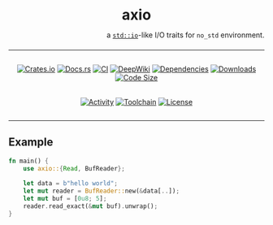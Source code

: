 <h1 align="center" style="margin-bottom: 0; border: none">axio</h1>

<div align="right" style="margin-bottom: 1.5em">

a [`std::io`][1]-like I/O traits for `no_std` environment.

</div>

---

<div align="center" style="
    display: flex;
    flex-wrap: wrap;
    justify-content: center;
    gap: 0.2em;
    margin: 0.2em 0;
">

[![Crates.io](https://img.shields.io/crates/v/axio)](https://crates.io/crates/axio)
[![Docs.rs](https://docs.rs/axio/badge.svg)](https://docs.rs/axio)
[![CI](https://github.com/arceos-org/axio/actions/workflows/ci.yml/badge.svg?branch=main)](https://github.com/arceos-org/axio/actions/workflows/ci.yml)
[![DeepWiki](https://img.shields.io/badge/DeepWiki-docs-8A2BE2)](https://deepwiki.org/arceos-org/axio)
[![Dependencies](https://img.shields.io/librariesio/release/cargo/axio)](https://libraries.io/cargo/axio)
[![Downloads](https://img.shields.io/crates/d/axio)](https://crates.io/crates/axio)
[![Code Size](https://img.shields.io/github/languages/code-size/arceos-org/axio)](https://github.com/arceos-org/axio)

[![Activity](https://img.shields.io/github/commit-activity/m/arceos-org/axio)](https://github.com/arceos-org/axio/pulse)
[![Toolchain](https://img.shields.io/badge/toolchain-nightly--2025--06--18-orange)](https://rust-lang.github.io/rustup/concepts/channels.html)
[![License](https://img.shields.io/crates/l/axio)](https://github.com/arceos-org/axio/blob/main/LICENSE)

</div>

---

[1]: https://doc.rust-lang.org/std/io/index.html

## Example

```rust
fn main() {
    use axio::{Read, BufReader};
    
    let data = b"hello world";
    let mut reader = BufReader::new(&data[..]);
    let mut buf = [0u8; 5];
    reader.read_exact(&mut buf).unwrap();
}
```
